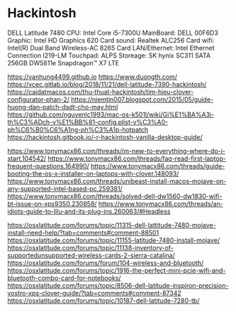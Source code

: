 # Hackintosh
DELL Latitude 7480
CPU: Intel Core i5-7300U
MainBoard: DELL 00F6D3
Graphic: Intel HD Graphics 620
Card sound: Realtek ALC256
Card wifi: Intel(R) Dual Band Wireless-AC 8265
Card LAN/Ethernet: Intel Ethernet Connection I219-LM
Touchpad: ALPS
Storeage: SK hynix SC311 SATA 256GB
DW5811e Snapdragon™ X7 LTE

https://vanhung4499.github.io
https://www.duongth.com/
https://vcec.gitlab.io/blog/2018/11/21/dell-latitude-7390-hackintosh/
https://caidatmacos.com/thu-thuat-hackintosh/tim-hieu-clover-configurator-phan-2/
https://niemtin007.blogspot.com/2015/05/guide-huong-dan-patch-dsdt-cho-may.html
https://github.com/nguyenlc1993/mac-os-k501l/wiki/Gi%E1%BA%A3i-th%C3%ADch-v%E1%BB%81-config.plist-v%C3%A0-ph%C6%B0%C6%A1ng-ph%C3%A1p-hotpatch
https://hackintosh.gitbook.io/-r-hackintosh-vanilla-desktop-guide/

https://www.tonymacx86.com/threads/im-new-to-everything-where-do-i-start.104542/
https://www.tonymacx86.com/threads/faq-read-first-laptop-frequent-questions.164990/
https://www.tonymacx86.com/threads/guide-booting-the-os-x-installer-on-laptops-with-clover.148093/
https://www.tonymacx86.com/threads/unibeast-install-macos-mojave-on-any-supported-intel-based-pc.259381/
https://www.tonymacx86.com/threads/solved-dell-dw1560-dw1830-wifi-bt-issue-on-xps9350.230858/
https://www.tonymacx86.com/threads/an-idiots-guide-to-lilu-and-its-plug-ins.260063/#Headless

https://osxlatitude.com/forums/topic/11315-dell-lattitude-7480-mojave-install-need-help/?tab=comments#comment-88501
https://osxlatitude.com/forums/topic/11155-latitude-7480-install-mojave/
https://osxlatitude.com/forums/topic/11138-inventory-of-supportedunsupported-wireless-cards-2-sierra-catalina/
https://osxlatitude.com/forums/forum/104-wireless-and-bluetooth/
https://osxlatitude.com/forums/topic/1916-the-perfect-mini-pcie-wifi-and-bluetooth-combo-card-for-notebooks/
https://osxlatitude.com/forums/topic/8506-dell-latitude-inspiron-precision-vostro-xps-clover-guide/?tab=comments#comment-87342
https://osxlatitude.com/forums/topic/10187-dell-latitude-7280-tb/

